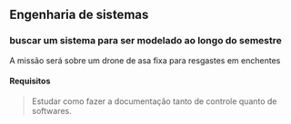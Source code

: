 ## Engenharia de sistemas


### buscar um sistema para ser modelado ao longo do semestre
 A missão será sobre um drone de asa fixa para resgastes em enchentes
#### Requisitos


> Estudar como fazer a documentação  tanto de controle quanto de softwares.

